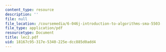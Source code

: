 ```yaml
---
content_type: resource
description: ''
file: null
file_location: /coursemedia/6-046j-introduction-to-algorithms-sma-5503-fall-2005/18167c95317e5340225edcc885d0add4_lec2.pdf
file_type: application/pdf
resourcetype: Document
title: lec2.pdf
uid: 18167c95-317e-5340-225e-dcc885d0add4
---
```

